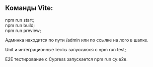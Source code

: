 ## Команды Vite:  

npm run start;  
npm run build;  
npm run preview;  

Админка находится по пути /admin или по ссылке на лого в шапке.  


Unit и интеграционные тесты запускаюся с npm run test;  

E2E тестирование с Cypress запускается npm run cy:e2e.